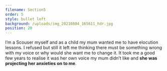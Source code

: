 ```yaml
---
filename: Section5
order: 5
style: bullet left
background: /uploads/img_20210804_165611_hdr.jpg
position: 20
---
```

I’m a Scouser myself and as a child my mum wanted me to have elocution lessons. I refused but still it left me thinking there must be something wrong with my voice or why would she want me to change it. It took me a good few years to realise it was her own voice my mum didn’t like and **she was projecting her anxieties on to me**.